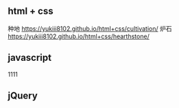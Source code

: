 ## html + css
种地 https://yukiii8102.github.io/html+css/cultivation/
炉石 https://yukiii8102.github.io/html+css/hearthstone/

## javascript
1111

## jQuery